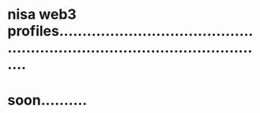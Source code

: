 # nisa web3 profiles...................................................................................................
# soon..........
